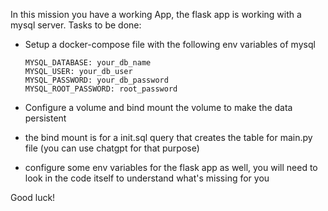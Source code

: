 In this mission you have a working App, the flask app is working with a mysql server. 
Tasks to be done:
- Setup a docker-compose file with the following env variables of mysql

      MYSQL_DATABASE: your_db_name
      MYSQL_USER: your_db_user
      MYSQL_PASSWORD: your_db_password
      MYSQL_ROOT_PASSWORD: root_password

- Configure a volume and bind mount the volume to make the data persistent
-  the bind mount is for a init.sql query that creates the table for main.py file (you can use chatgpt for that purpose)
- configure some env variables for the flask app as well, you will need to look in the code itself to understand what's missing for you

Good luck!
